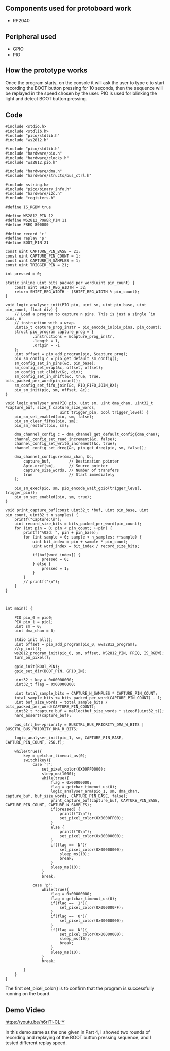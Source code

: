 ## Components used for protoboard work

- RP2040

## Peripheral used

- GPIO
- PIO

## How the prototype works

Once the program starts, on the console it will ask the user to type c to start recording the BOOT button pressing for 10 seconds, then the sequence will be replayed in the speed chosen by the user. PIO is used for blinking the light and detect BOOT button pressing.

## Code

    #include <stdio.h>
    #include <stdlib.h>
    #include "pico/stdlib.h"
    #include "ws2812.h"

    #include "pico/stdlib.h"
    #include "hardware/pio.h"
    #include "hardware/clocks.h"
    #include "ws2812.pio.h"

    #include "hardware/dma.h"
    #include "hardware/structs/bus_ctrl.h"

    #include <string.h>
    #include "pico/binary_info.h"
    #include "hardware/i2c.h"
    #include "registers.h"

    #define IS_RGBW true

    #define WS2812_PIN 12
    #define WS2812_POWER_PIN 11
    #define FREQ 800000

    #define record 'r'
    #define replay 'p'
    #define BOOT_PIN 21

    const uint CAPTURE_PIN_BASE = 21;
    const uint CAPTURE_PIN_COUNT = 1;
    const uint CAPTURE_N_SAMPLES = 1;
    const uint TRIGGER_PIN = 21;

    int pressed = 0;

    static inline uint bits_packed_per_word(uint pin_count) {
        const uint SHIFT_REG_WIDTH = 32;
        return SHIFT_REG_WIDTH - (SHIFT_REG_WIDTH % pin_count);
    }

    void logic_analyser_init(PIO pio, uint sm, uint pin_base, uint pin_count, float div) {
        // Load a program to capture n pins. This is just a single `in pins, n`
        // instruction with a wrap.
        uint16_t capture_prog_instr = pio_encode_in(pio_pins, pin_count);
        struct pio_program capture_prog = {
                .instructions = &capture_prog_instr,
                .length = 1,
                .origin = -1
        };
        uint offset = pio_add_program(pio, &capture_prog);
        pio_sm_config c = pio_get_default_sm_config();
        sm_config_set_in_pins(&c, pin_base);
        sm_config_set_wrap(&c, offset, offset);
        sm_config_set_clkdiv(&c, div);
        sm_config_set_in_shift(&c, true, true, bits_packed_per_word(pin_count));
        sm_config_set_fifo_join(&c, PIO_FIFO_JOIN_RX);
        pio_sm_init(pio, sm, offset, &c);
    }

    void logic_analyser_arm(PIO pio, uint sm, uint dma_chan, uint32_t *capture_buf, size_t capture_size_words,
                            uint trigger_pin, bool trigger_level) {
        pio_sm_set_enabled(pio, sm, false);
        pio_sm_clear_fifos(pio, sm);
        pio_sm_restart(pio, sm);

        dma_channel_config c = dma_channel_get_default_config(dma_chan);
        channel_config_set_read_increment(&c, false);
        channel_config_set_write_increment(&c, true);
        channel_config_set_dreq(&c, pio_get_dreq(pio, sm, false));

        dma_channel_configure(dma_chan, &c,
            capture_buf,        // Destination pointer
            &pio->rxf[sm],      // Source pointer
            capture_size_words, // Number of transfers
            true                // Start immediately
        );

        pio_sm_exec(pio, sm, pio_encode_wait_gpio(trigger_level, trigger_pin));
        pio_sm_set_enabled(pio, sm, true);
    }

    void print_capture_buf(const uint32_t *buf, uint pin_base, uint pin_count, uint32_t n_samples) {
        printf("Capture:\n");
        uint record_size_bits = bits_packed_per_word(pin_count);
        for (int pin = 0; pin < pin_count; ++pin) {
            printf("%02d: ", pin + pin_base);
            for (int sample = 0; sample < n_samples; ++sample) {
                uint bit_index = pin + sample * pin_count;
                uint word_index = bit_index / record_size_bits;
           
                if(buf[word_index]) {
                    pressed = 0;
                } else {
                    pressed = 1;
                }
            }
            // printf("\n");
        }
    }



    int main() {

        PIO pio_0 = pio0;
        PIO pio_1 = pio1;
        uint sm = 0;
        uint dma_chan = 0;

        stdio_init_all();
        uint offset = pio_add_program(pio_0, &ws2812_program);
        //rp_init();
        ws2812_program_init(pio_0, sm, offset, WS2812_PIN, FREQ, IS_RGBW);
        turn_on_pixel();

        gpio_init(BOOT_PIN);
        gpio_set_dir(BOOT_PIN, GPIO_IN);

        uint32_t key = 0x00000000;
        uint32_t flag = 0x00000000;

        uint total_sample_bits = CAPTURE_N_SAMPLES * CAPTURE_PIN_COUNT;
        total_sample_bits += bits_packed_per_word(CAPTURE_PIN_COUNT) - 1;
        uint buf_size_words = total_sample_bits / bits_packed_per_word(CAPTURE_PIN_COUNT);
        uint32_t *capture_buf = malloc(buf_size_words * sizeof(uint32_t));
        hard_assert(capture_buf);

        bus_ctrl_hw->priority = BUSCTRL_BUS_PRIORITY_DMA_W_BITS | BUSCTRL_BUS_PRIORITY_DMA_R_BITS;

        logic_analyser_init(pio_1, sm, CAPTURE_PIN_BASE, CAPTURE_PIN_COUNT, 256.f);

        while(true){
            key = getchar_timeout_us(0);
            switch(key){
                case 'r':
                    set_pixel_color(0X00FF0000);
                    sleep_ms(1000);
                    while(true){
                        flag = 0x00000000;
                        flag = getchar_timeout_us(0);
                        logic_analyser_arm(pio_1, sm, dma_chan, capture_buf, buf_size_words, CAPTURE_PIN_BASE, false);
                        print_capture_buf(capture_buf, CAPTURE_PIN_BASE, CAPTURE_PIN_COUNT, CAPTURE_N_SAMPLES);
                        if(pressed) {
                            printf("1\n");
                            set_pixel_color(0X0000FF00);
                        } 
                        else {
                            printf("0\n");
                            set_pixel_color(0x00000000);
                        }
                        if(flag == 'N'){
                            set_pixel_color(0X00000000);
                            sleep_ms(10);
                            break;
                        }
                        sleep_ms(10); 
                    }
                    break;
                
                case 'p':
                    while(true){
                        flag = 0x00000000;
                        flag = getchar_timeout_us(0);
                        if(flag == '1'){
                            set_pixel_color(0X000000FF);
                        }
                        if(flag == '0'){
                            set_pixel_color(0x00000000);
                        }
                        if(flag == 'N'){
                            set_pixel_color(0x00000000);
                            sleep_ms(10);
                            break;
                        }
                        sleep_ms(10);
                    }
                    break;

            }
        }
    }


The first set_pixel_color() is to confirm that the program is successfully running on the board.


## Demo Video

https://youtu.be/h6rITi-CL-Y

In this demo same as the one given in Part 4, I showed two rounds of recording and replaying of the BOOT button pressing sequence, and I tested different replay speed.

